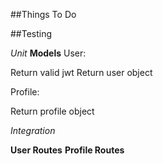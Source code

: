 ##Things To Do

##Testing

_Unit_
**Models**
User:

Return valid jwt
Return user object

Profile:

Return profile object

_Integration_

**User Routes**
**Profile Routes**

